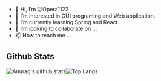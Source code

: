 - 👋 Hi, I’m @Opera1122
- 👀 I’m interested in GUI programing and Web application.
- 🌱 I’m currently learning Spring and React.
- 💞️ I’m looking to collaborate on ...
- 📫 How to reach me ...

## Github Stats
![Anurag's github stats](https://github-readme-stats.vercel.app/api?username=Opera1122&show_icons=true&theme=buefy)![Top Langs](https://github-readme-stats.vercel.app/api/top-langs/?username=Opera1122&layout=compact&theme=buefy)

<!---
Opera1122/Opera1122 is a ✨ special ✨ repository because its `README.md` (this file) appears on your GitHub profile.
You can click the Preview link to take a look at your changes.
--->
